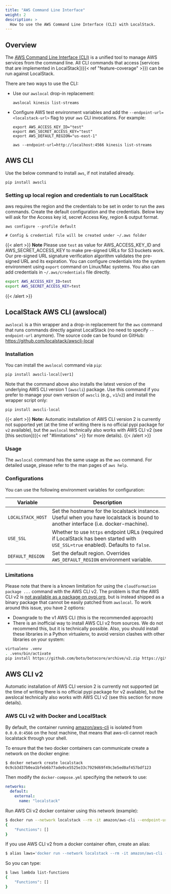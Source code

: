 ```yaml
---
title: "AWS Command Line Interface"
weight: 2
description: >
  How to use the AWS Command Line Interface (CLI) with LocalStack.
---
```


## Overview

The [AWS Command Line Interface (CLI)](https://aws.amazon.com/cli/) is a unified tool to manage AWS services from the command line.
All CLI commands that access [services that are implemented in LocalStack]({{< ref "feature-coverage" >}}) can be run against LocalStack.

There are two ways to use the CLI:

* Use our `awslocal` drop-in replacement:
  ```
  awslocal kinesis list-streams
  ```
* Configure AWS test environment variables and add the `--endpoint-url=<localstack-url>` flag to your `aws` CLI invocations.
  For example:
  ```
  export AWS_ACCESS_KEY_ID="test"
  export AWS_SECRET_ACCESS_KEY="test"
  export AWS_DEFAULT_REGION="us-east-1"

  aws --endpoint-url=http://localhost:4566 kinesis list-streams
  ```

## AWS CLI

Use the below command to install `aws`, if not installed already.

```
pip install awscli
```

### Setting up local region and credentials to run LocalStack

aws requires the region and the credentials to be set in order to run the aws commands.
Create the default configuration and the credentials.
Below key will ask for the Access key id, secret Access Key, region & output format.

```
aws configure --profile default

# Config & credential file will be created under ~/.aws folder
```

{{< alert >}}
**Note** Please use `test` as value for AWS_ACCESS_KEY_ID and AWS_SECRET_ACCESS_KEY to make pre-signed URLs for S3 buckets work.
Our pre-signed URL signature verification algorithm validates the pre-signed URL and its expiration.
You can configure credentials into the system environment using `export` command on Linux/Mac systems.
You also can add credentials in `~/.aws/credentials` file directly.

```bash
export AWS_ACCESS_KEY_ID=test
export AWS_SECRET_ACCESS_KEY=test
```
{{< /alert >}}

## LocalStack AWS CLI (awslocal)

`awslocal` is a thin wrapper and a drop-in replacement for the `aws` command that runs commands directly against LocalStack (no need to specify `--endpoint-url` anymore).
The source code can be found on GitHub: https://github.com/localstack/awscli-local


### Installation

You can install the `awslocal` command via `pip`:

```
pip install awscli-local[ver1]
```

Note that the command above also installs the latest version of the underlying AWS CLI version 1 (`awscli`) package. Use this command if you prefer to manage your own version of `awscli` (e.g., `v1`/`v2`) and install the wrapper script only:
```
pip install awscli-local
```

{{< alert >}}
**Note:** Automatic installation of AWS CLI version 2 is currently not supported yet (at the time of writing there is no official pypi package for `v2` available), but the `awslocal` technically also works with AWS CLI v2 (see [this section]({{< ref "#limitations" >}} for more details).
{{< /alert >}}

### Usage

The `awslocal` command has the same usage as the `aws` command.
For detailed usage, please refer to the man pages of `aws help`.


### Configurations

You can use the following environment variables for configuration:

| Variable | Description |
| -------- | ----------- |
| `LOCALSTACK_HOST` | Set the hostname for the localstack instance. Useful when you have localstack is bound to another interface (i.e. docker-machine). |
| `USE_SSL` | Whether to use `https` endpoint URLs (required if LocalStack has been started with `USE_SSL=true` enabled). Defaults to `false`. |
| `DEFAULT_REGION` | Set the default region. Overrides `AWS_DEFAULT_REGION` environment variable. |

### Limitations

Please note that there is a known limitation for using the `cloudformation package ...` command with the AWS CLI v2.
The problem is that the AWS CLI v2 is [not available as a package on pypi.org](https://github.com/aws/aws-cli/issues/4947), but is instead shipped as a binary package that cannot be easily patched from `awslocal`.
To work around this issue, you have 2 options:
- Downgrade to the v1 AWS CLI (this is the recommended approach)
- There is an inofficial way to install AWS CLI v2 from sources.
  We do not recommend this, but it is technically possible.
  Also, you should install these libraries in a Python virtualenv, to avoid version clashes with other libraries on your system:

```bash
virtualenv .venv
. .venv/bin/activate
pip install https://github.com/boto/botocore/archive/v2.zip https://github.com/aws/aws-cli/archive/v2.zip
```

## AWS CLI v2

Automatic installation of AWS CLI version 2 is currently not supported (at the time of writing there is no official pypi package for v2 available), but the awslocal technically also works with AWS CLI v2 (see this section for more details).

### AWS CLI v2 with Docker and LocalStack

By default, the container running [amazon/aws-cli](https://docs.aws.amazon.com/cli/latest/userguide/install-cliv2-docker.html) is isolated from `0.0.0.0:4566` on the host machine, that means that aws-cli cannot reach localstack through your shell.

To ensure that the two docker containers can communicate create a network on the docker engine:

```bash
$ docker network create localstack
0c9cb3d37b0ea1bfeb6b77ade0ce5525e33c7929d69f49c3e5ed0af457bdf123
```
Then modify the `docker-compose.yml` specifying the network to use:

```yaml
networks:
  default:
    external:
      name: "localstack"
```

Run AWS Cli v2 docker container using this network (example):

```bash
$ docker run --network localstack --rm -it amazon/aws-cli --endpoint-url=http://localstack:4566 lambda list-functions
{
    "Functions": []
}
```

If you use AWS CLI v2 from a docker container often, create an alias:

```bash
$ alias laws='docker run --network localstack --rm -it amazon/aws-cli --endpoint-url=http://localstack:4566'
```

So you can type:

```bash
$ laws lambda list-functions
{
    "Functions": []
}
```
